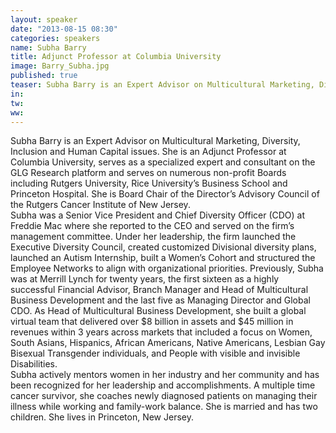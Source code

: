 ```yaml
---
layout: speaker
date: "2013-08-15 08:30"
categories: speakers
name: Subha Barry
title: Adjunct Professor at Columbia University
image: Barry_Subha.jpg
published: true
teaser: Subha Barry is an Expert Advisor on Multicultural Marketing, Diversity, Inclusion and Human Capital issues.
in:
tw:
ww: 
---
```

Subha Barry is an Expert Advisor on Multicultural Marketing, Diversity, Inclusion and Human Capital issues.  She is an Adjunct Professor at Columbia University, serves as a specialized expert and consultant on the GLG Research platform and serves on numerous non-profit Boards including Rutgers University, Rice University’s Business School and Princeton Hospital.  She is Board Chair of the Director’s Advisory Council of the Rutgers Cancer Institute of New Jersey.  
Subha was a Senior Vice President and Chief Diversity Officer (CDO) at Freddie Mac where she reported to the CEO and served on the firm’s management committee.  Under her leadership, the firm launched the Executive Diversity Council, created customized Divisional diversity plans, launched an Autism Internship, built a Women’s Cohort and structured the Employee Networks to align with organizational priorities. 
Previously, Subha was at Merrill Lynch for twenty years, the first sixteen as a highly successful Financial Advisor, Branch Manager and Head of Multicultural Business Development and the last five as Managing Director and Global CDO.  As Head of Multicultural Business Development, she built a global virtual team that delivered over $8 billion in assets and $45 million in revenues within 3 years across markets that included a focus on Women, South Asians, Hispanics, African Americans, Native Americans, Lesbian Gay Bisexual Transgender individuals, and People with visible and invisible Disabilities.  
Subha actively mentors women in her industry and her community and has been recognized for her leadership and accomplishments.  A multiple time cancer survivor, she coaches newly diagnosed patients on managing their illness while working and family-work balance.  She is married and has two children.  She lives in Princeton, New Jersey.   
